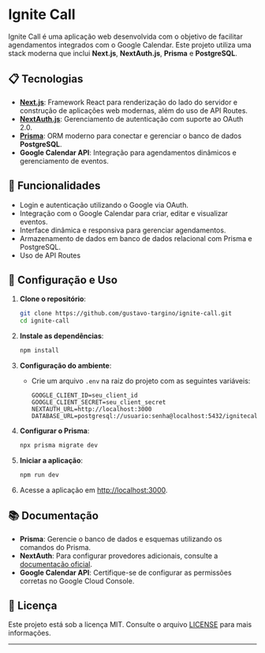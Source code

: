# Ignite Call

Ignite Call é uma aplicação web desenvolvida com o objetivo de facilitar agendamentos integrados com o Google Calendar. Este projeto utiliza uma stack moderna que inclui **Next.js**, **NextAuth.js**, **Prisma** e **PostgreSQL**.

## 📋 Tecnologias

- **[Next.js](https://nextjs.org/)**: Framework React para renderização do lado do servidor e construção de aplicações web modernas, além do uso de API Routes.
- **[NextAuth.js](https://next-auth.js.org/)**: Gerenciamento de autenticação com suporte ao OAuth 2.0.
- **[Prisma](https://www.prisma.io/)**: ORM moderno para conectar e gerenciar o banco de dados **PostgreSQL**.
- **Google Calendar API**: Integração para agendamentos dinâmicos e gerenciamento de eventos.

## 🚀 Funcionalidades

- Login e autenticação utilizando o Google via OAuth.
- Integração com o Google Calendar para criar, editar e visualizar eventos.
- Interface dinâmica e responsiva para gerenciar agendamentos.
- Armazenamento de dados em banco de dados relacional com Prisma e PostgreSQL.
- Uso de API Routes

## 🔧 Configuração e Uso

1. **Clone o repositório**:

   ```bash
   git clone https://github.com/gustavo-targino/ignite-call.git
   cd ignite-call
   ```

2. **Instale as dependências**:

   ```bash
   npm install
   ```

3. **Configuração do ambiente**:

   - Crie um arquivo `.env` na raiz do projeto com as seguintes variáveis:
     ```env
     GOOGLE_CLIENT_ID=seu_client_id
     GOOGLE_CLIENT_SECRET=seu_client_secret
     NEXTAUTH_URL=http://localhost:3000
     DATABASE_URL=postgresql://usuario:senha@localhost:5432/ignitecall
     ```

4. **Configurar o Prisma**:

   ```bash
   npx prisma migrate dev
   ```

5. **Iniciar a aplicação**:

   ```bash
   npm run dev
   ```

6. Acesse a aplicação em [http://localhost:3000](http://localhost:3000).

## 📚 Documentação

- **Prisma**: Gerencie o banco de dados e esquemas utilizando os comandos do Prisma.
- **NextAuth**: Para configurar provedores adicionais, consulte a [documentação oficial](https://next-auth.js.org/getting-started/introduction).
- **Google Calendar API**: Certifique-se de configurar as permissões corretas no Google Cloud Console.

## 📝 Licença

Este projeto está sob a licença MIT. Consulte o arquivo [LICENSE](./LICENSE) para mais informações.

---
